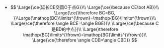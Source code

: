 -
  $$
  \Large{\ce{延长CE交圆O于点G}}\\
  \Large{\ce{\because CE\bot AB}}\\
  \Large{\ce{\therefore BC=BG, }}\Large{\mathop{BC}\limits^{\frown}=\mathop{BG}\limits^{\frown}}\\
  \Large{\ce{\therefore \angle BCE=\angle BGE}}\\
  \Large{\ce{\because C是BD的中点}}\\
  \Large{\therefore \mathop{BC}\limits^{\frown}=\mathop{BG}\limits^{\frown}}\\
  \Large{\ce{\therefore \angle CDB=\angle CBD}}
  $$